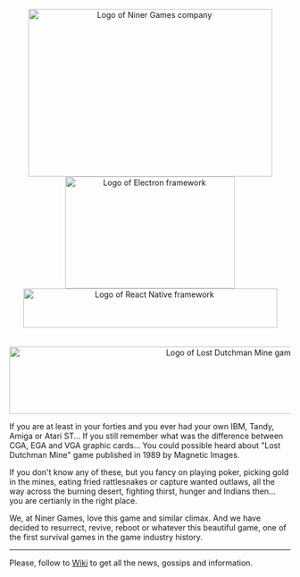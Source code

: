 <!--suppress ALL -->

<p align="center">
    <a href="https://ninergames.com/" target="_blank">
        <img width="437" height="300" src="https://github.com/niner-games/lost-dutchman-mine/assets/2903392/721d35d7-3da3-4438-a373-a6954603aae9" alt="Logo of Niner Games company">
    </a><br />
    <a href="https://www.electronjs.org/" target="_blank">
        <img width="304" height="200" src="https://www.datocms-assets.com/45470/1631026680-logo-react-native.png" alt="Logo of Electron framework" />
    </a><br />
    <a href="https://reactnative.dev/" target="_blank">
        <img width="455" height="70" src="https://cdn.freebiesupply.com/logos/large/2x/electron-4-logo-png-transparent.png" alt="Logo of React Native framework" />
    </a><br /><br /><br />
    <a href="https://github.com/niner-games/game-react-lost-dutchman-mine/wiki" target="_blank">
        <img width="777" height="120" src="https://github.com/niner-games/game-react-lost-dutchman-mine/assets/2903392/c68b54b2-e2ab-48b0-861c-860d340959fe" alt="Logo of Lost Dutchman Mine game" />
    </a>
</p>

If you are at least in your forties and you ever had your own IBM, Tandy, Amiga or Atari ST... If you still remember what 
was the difference between CGA, EGA and VGA graphic cards... You could possible heard about "Lost Dutchman Mine" game published
in 1989 by Magnetic Images.

If you don't know any of these, but you fancy on playing poker, picking gold in the mines, eating fried rattlesnakes or capture
wanted outlaws, all the way across the burning desert, fighting thirst, hunger and Indians then... you are certianly in the 
right place. 

We, at Niner Games, love this game and similar climax. And we have decided to resurrect, revive, reboot or whatever this
beautiful game, one of the first survival games in the game industry history.

----

Please, follow to [Wiki](https://github.com/niner-games/lost-dutchman-mine/wiki) to get all the news, gossips and information.
